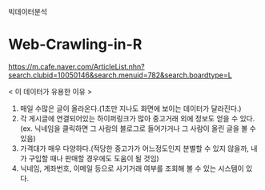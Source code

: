 빅데이터분석
# Web-Crawling-in-R

https://m.cafe.naver.com/ArticleList.nhn?search.clubid=10050146&search.menuid=782&search.boardtype=L

< 이 데이터가 유용한 이유 >
1. 매일 수많은 글이 올라온다.(1초만 지나도 화면에 보이는 데이터가 달라진다.)
2. 각 게시글에 연결되어있는 하이퍼링크가 많아 중고거래 외에 정보도 얻을 수 있다. (ex. 닉네임을 클릭하면 그 사람의 블로그로 들어가거나 그 사람이 올린 글을 볼 수 있음)
3. 가격대가 매우 다양하다.(적당한 중고가가 어느정도인지 분별할 수 있지 않을까, 내가 구입할 때나 판매할 경우에도 도움이 될 것임)
4. 닉네임, 계좌번호, 이메일 등으로 사기거래 여부를 조회해 볼 수 있는 시스템이 있다.
